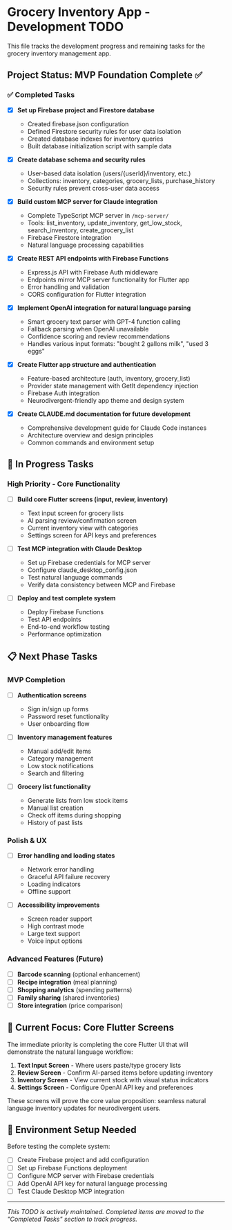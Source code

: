 # Grocery Inventory App - Development TODO

This file tracks the development progress and remaining tasks for the grocery inventory management app.

## Project Status: MVP Foundation Complete ✅

### ✅ Completed Tasks

- [x] **Set up Firebase project and Firestore database**
  - Created firebase.json configuration
  - Defined Firestore security rules for user data isolation
  - Created database indexes for inventory queries
  - Built database initialization script with sample data

- [x] **Create database schema and security rules**
  - User-based data isolation (users/{userId}/inventory, etc.)
  - Collections: inventory, categories, grocery_lists, purchase_history
  - Security rules prevent cross-user data access

- [x] **Build custom MCP server for Claude integration**
  - Complete TypeScript MCP server in `/mcp-server/`
  - Tools: list_inventory, update_inventory, get_low_stock, search_inventory, create_grocery_list
  - Firebase Firestore integration
  - Natural language processing capabilities

- [x] **Create REST API endpoints with Firebase Functions**
  - Express.js API with Firebase Auth middleware
  - Endpoints mirror MCP server functionality for Flutter app
  - Error handling and validation
  - CORS configuration for Flutter integration

- [x] **Implement OpenAI integration for natural language parsing**
  - Smart grocery text parser with GPT-4 function calling
  - Fallback parsing when OpenAI unavailable
  - Confidence scoring and review recommendations
  - Handles various input formats: "bought 2 gallons milk", "used 3 eggs"

- [x] **Create Flutter app structure and authentication**
  - Feature-based architecture (auth, inventory, grocery_list)
  - Provider state management with GetIt dependency injection
  - Firebase Auth integration
  - Neurodivergent-friendly app theme and design system

- [x] **Create CLAUDE.md documentation for future development**
  - Comprehensive development guide for Claude Code instances
  - Architecture overview and design principles
  - Common commands and environment setup

## 🚧 In Progress Tasks

### High Priority - Core Functionality

- [ ] **Build core Flutter screens (input, review, inventory)**
  - Text input screen for grocery lists
  - AI parsing review/confirmation screen
  - Current inventory view with categories
  - Settings screen for API keys and preferences

- [ ] **Test MCP integration with Claude Desktop**
  - Set up Firebase credentials for MCP server
  - Configure claude_desktop_config.json
  - Test natural language commands
  - Verify data consistency between MCP and Firebase

- [ ] **Deploy and test complete system**
  - Deploy Firebase Functions
  - Test API endpoints
  - End-to-end workflow testing
  - Performance optimization

## 📋 Next Phase Tasks

### MVP Completion
- [ ] **Authentication screens**
  - Sign in/sign up forms
  - Password reset functionality
  - User onboarding flow

- [ ] **Inventory management features**
  - Manual add/edit items
  - Category management
  - Low stock notifications
  - Search and filtering

- [ ] **Grocery list functionality**
  - Generate lists from low stock items
  - Manual list creation
  - Check off items during shopping
  - History of past lists

### Polish & UX
- [ ] **Error handling and loading states**
  - Network error handling
  - Graceful API failure recovery
  - Loading indicators
  - Offline support

- [ ] **Accessibility improvements**
  - Screen reader support
  - High contrast mode
  - Large text support
  - Voice input options

### Advanced Features (Future)
- [ ] **Barcode scanning** (optional enhancement)
- [ ] **Recipe integration** (meal planning)
- [ ] **Shopping analytics** (spending patterns)
- [ ] **Family sharing** (shared inventories)
- [ ] **Store integration** (price comparison)

## 🎯 Current Focus: Core Flutter Screens

The immediate priority is completing the core Flutter UI that will demonstrate the natural language workflow:

1. **Text Input Screen** - Where users paste/type grocery lists
2. **Review Screen** - Confirm AI-parsed items before updating inventory  
3. **Inventory Screen** - View current stock with visual status indicators
4. **Settings Screen** - Configure OpenAI API key and preferences

These screens will prove the core value proposition: seamless natural language inventory updates for neurodivergent users.

## 🔧 Environment Setup Needed

Before testing the complete system:
- [ ] Create Firebase project and add configuration
- [ ] Set up Firebase Functions deployment
- [ ] Configure MCP server with Firebase credentials
- [ ] Add OpenAI API key for natural language processing
- [ ] Test Claude Desktop MCP integration

---

*This TODO is actively maintained. Completed items are moved to the "Completed Tasks" section to track progress.*